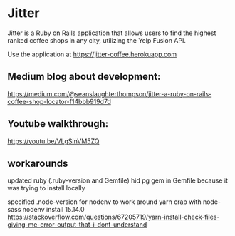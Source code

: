 # Jitter
Jitter is a Ruby on Rails application that allows users to find the highest
ranked coffee shops in any city, utilizing the Yelp Fusion API.

Use the application at https://jitter-coffee.herokuapp.com

## Medium blog about development:
https://medium.com/@seanslaughterthompson/jitter-a-ruby-on-rails-coffee-shop-locator-f14bbb919d7d

## Youtube walkthrough:
https://youtu.be/VLgSinVM5ZQ


## workarounds

updated ruby (.ruby-version and Gemfile)
hid pg gem in Gemfile because it was trying to install locally

<!-- https://stackoverflow.com/questions/67205719/yarn-install-check-files-giving-me-error-output-that-i-dont-understand -->
specified .node-version for nodenv to work around yarn crap with node-sass
nodenv install 15.14.0
https://stackoverflow.com/questions/67205719/yarn-install-check-files-giving-me-error-output-that-i-dont-understand
